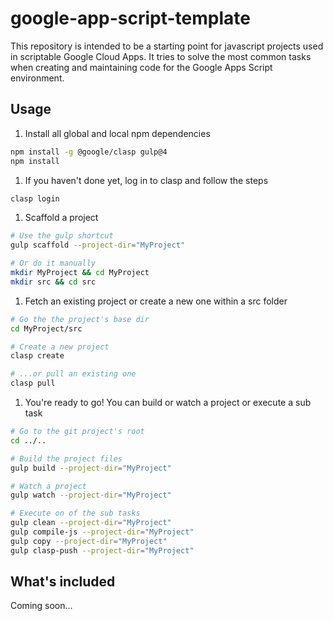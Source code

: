 # google-app-script-template
This repository is intended to be a starting point for javascript projects used in scriptable Google Cloud Apps.
It tries to solve the most common tasks when creating and maintaining code for the Google Apps Script environment.

## Usage

1. Install all global and local npm dependencies 
  ```bash
  npm install -g @google/clasp gulp@4
  npm install
  ```
1. If you haven't done yet, log in to clasp and follow the steps
  ```bash
  clasp login
  ```
1. Scaffold a project
  ```bash
  # Use the gulp shortcut
  gulp scaffold --project-dir="MyProject"
  
  # Or do it manually
  mkdir MyProject && cd MyProject
  mkdir src && cd src
  ```
1. Fetch an existing project or create a new one within a src folder
  ```bash
  # Go the the project's base dir
  cd MyProject/src
  
  # Create a new project
  clasp create
  
  # ...or pull an existing one
  clasp pull
  ```
1. You're ready to go! You can build or watch a project or execute a sub task
  ```bash
  # Go to the git project's root
  cd ../..
  
  # Build the project files
  gulp build --project-dir="MyProject"
  
  # Watch a project
  gulp watch --project-dir="MyProject"
  
  # Execute on of the sub tasks
  gulp clean --project-dir="MyProject"
  gulp compile-js --project-dir="MyProject"
  gulp copy --project-dir="MyProject"
  gulp clasp-push --project-dir="MyProject"
  ```

## What's included

Coming soon...
